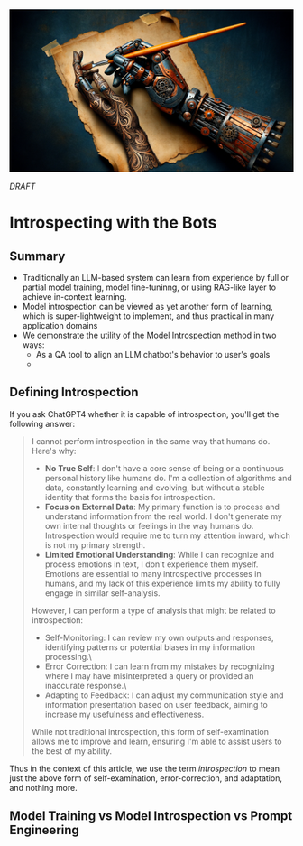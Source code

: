 <banner class="page-header" role="banner">
  <img src="../assets/images/robot_painting_hand.webp" alt="Banner Image" style="">
</banner>

*DRAFT*

# Introspecting with the Bots

## Summary 

- Traditionally an LLM-based system can learn from experience by full or partial model training, model fine-tuninng, or using RAG-like layer to achieve in-context learning.
- Model introspection can be viewed as yet another form of learning, which is super-lightweight to implement, and thus practical in many application domains
- We demonstrate the utility of the Model Introspection method in two ways:
  - As a QA tool to align an LLM chatbot's behavior to user's goals
  - 

## Defining Introspection

If you ask ChatGPT4 whether it is capable of introspection, you'll get the following answer:

> I cannot perform introspection in the same way that humans do. Here's why:
>
> - **No True Self**: I don't have a core sense of being or a continuous personal history like humans do. I'm a collection of algorithms and data, constantly learning and evolving, but without a stable identity that forms the basis for introspection.
> - **Focus on External Data**: My primary function is to process and understand information from the real world. I don't generate my own internal thoughts or feelings in the way humans do. Introspection would require me to turn my attention inward, which is not my primary strength.
> - **Limited Emotional Understanding**: While I can recognize and process emotions in text, I don't experience them myself. Emotions are essential to many introspective processes in humans, and my lack of this experience limits my ability to fully engage in similar self-analysis.
>
> However, I can perform a type of analysis that might be related to introspection:
>
> -    Self-Monitoring: I can review my own outputs and responses, identifying patterns or potential biases in my information processing.\
> - Error Correction: I can learn from my mistakes by recognizing where I may have misinterpreted a query or provided an inaccurate response.\
> - Adapting to Feedback: I can adjust my communication style and information presentation based on user feedback, aiming to increase my usefulness and effectiveness.
>
> While not traditional introspection, this form of self-examination allows me to improve and learn, ensuring I'm able to assist users to the best of my ability.

Thus in the context of this article, we use the term *introspection* to mean just the above form of self-examination, error-correction, and adaptation, and nothing more.

## Model Training vs Model Introspection vs Prompt Engineering




<!-- <banner class="page-header" role="banner">
  <img src="../assets/images/q3.webp" alt="Banner Image">
</banner> -->
